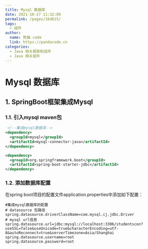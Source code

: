 ```yaml
---
title: Mysql 数据库
date: 2021-10-27 11:32:09
permalink: /pages/16d615/
tags: 
  - 组件
author: 
  name: 熊猫 code
  link: https://pandacode.cn
categories: 
  - Java 相关框架和组件
  - Java 相关组件
---
```


# Mysql 数据库

## 1. SpringBoot框架集成Mysql

### 1.1. 引入mysql maven包

```xml
 <!--集成mysql数据库-->
<dependency>
  <groupId>mysql</groupId>
  <artifactId>mysql-connector-java</artifactId>
</dependency>

<dependency>
  <groupId>org.springframework.boot</groupId>
  <artifactId>spring-boot-starter-jdbc</artifactId>
</dependency>
```

### 1.2. 添加数据库配置

在spring boot项目的配置文件application.properties中添加如下配置：

```properties
#集成mysql数据库的配置
# datasource 包路径
spring.datasource.driverClassName=com.mysql.cj.jdbc.Driver
# mysql url信息
spring.datasource.url=jdbc:mysql://localhost:3306/studentscon?useSSL=false&useUnicode=true&characterEncoding=utf-8&autoReconnect=true&serverTimezone=Asia/Shanghai
spring.datasource.username=root
spring.datasource.password=root
```

